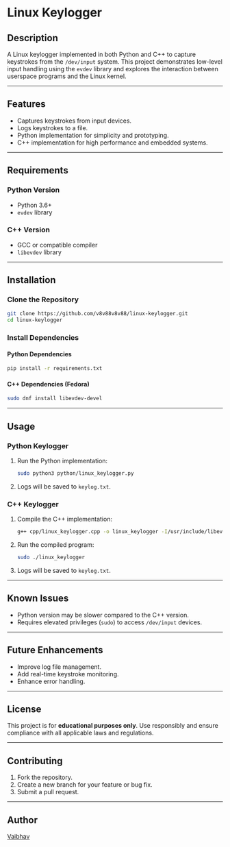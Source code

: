 # Linux Keylogger

## Description
A Linux keylogger implemented in both Python and C++ to capture keystrokes from the `/dev/input` system. This project demonstrates low-level input handling using the `evdev` library and explores the interaction between userspace programs and the Linux kernel.

---

## Features
- Captures keystrokes from input devices.
- Logs keystrokes to a file.
- Python implementation for simplicity and prototyping.
- C++ implementation for high performance and embedded systems.

---

## Requirements
### Python Version
- Python 3.6+
- `evdev` library

### C++ Version
- GCC or compatible compiler
- `libevdev` library

---

## Installation

### Clone the Repository
```bash
git clone https://github.com/v8v88v8v88/linux-keylogger.git
cd linux-keylogger
```

### Install Dependencies
#### Python Dependencies
```bash
pip install -r requirements.txt
```

#### C++ Dependencies (Fedora)
```bash
sudo dnf install libevdev-devel
```

---

## Usage

### Python Keylogger
1. Run the Python implementation:
   ```bash
   sudo python3 python/linux_keylogger.py
   ```

2. Logs will be saved to `keylog.txt`.

### C++ Keylogger
1. Compile the C++ implementation:
   ```bash
   g++ cpp/linux_keylogger.cpp -o linux_keylogger -I/usr/include/libevdev-1.0 -levdev
   ```

2. Run the compiled program:
   ```bash
   sudo ./linux_keylogger
   ```

3. Logs will be saved to `keylog.txt`.

---

## Known Issues
- Python version may be slower compared to the C++ version.
- Requires elevated privileges (`sudo`) to access `/dev/input` devices.

---

## Future Enhancements
- Improve log file management.
- Add real-time keystroke monitoring.
- Enhance error handling.

---

## License
This project is for **educational purposes only**. Use responsibly and ensure compliance with all applicable laws and regulations.

---

## Contributing
1. Fork the repository.
2. Create a new branch for your feature or bug fix.
3. Submit a pull request.

---

## Author
[Vaibhav](https://github.com/v8v88v8v88)

